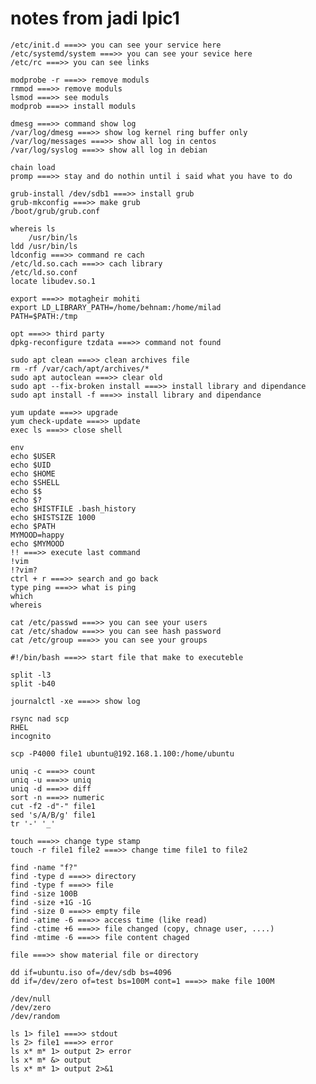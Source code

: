# notes from jadi lpic1
    /etc/init.d ===>> you can see your service here
    /etc/systemd/system ===>> you can see your sevice here
    /etc/rc ===>> you can see links
    
    modprobe -r ===>> remove moduls
    rmmod ===>> remove moduls
    lsmod ===>> see moduls
    modprob ===>> install moduls
    
    dmesg ===>> command show log
    /var/log/dmesg ===>> show log kernel ring buffer only
    /var/log/messages ===>> show all log in centos
    /var/log/syslog ===>> show all log in debian

    chain load
    promp ===>> stay and do nothin until i said what you have to do

    grub-install /dev/sdb1 ===>> install grub
    grub-mkconfig ===>> make grub
    /boot/grub/grub.conf

    whereis ls
        /usr/bin/ls
    ldd /usr/bin/ls
    ldconfig ===>> command re cach
    /etc/ld.so.cach ===>> cach library
    /etc/ld.so.conf
    locate libudev.so.1

    export ===>> motagheir mohiti
    export LD_LIBRARY_PATH=/home/behnam:/home/milad
    PATH=$PATH:/tmp

    opt ===>> third party
    dpkg-reconfigure tzdata ===>> command not found

    sudo apt clean ===>> clean archives file
    rm -rf /var/cach/apt/archives/*
    sudo apt autoclean ===>> clear old 
    sudo apt --fix-broken install ===>> install library and dipendance
    sudo apt install -f ===>> install library and dipendance

    yum update ===>> upgrade
    yum check-update ===>> update
    exec ls ===>> close shell

    env
    echo $USER
    echo $UID
    echo $HOME
    echo $SHELL
    echo $$
    echo $?
    echo $HISTFILE .bash_history
    echo $HISTSIZE 1000
    echo $PATH
    MYMOOD=happy
    echo $MYMOOD
    !! ===>> execute last command
    !vim
    !?vim?
    ctrl + r ===>> search and go back 
    type ping ===>> what is ping
    which
    whereis

    cat /etc/passwd ===>> you can see your users
    cat /etc/shadow ===>> you can see hash password
    cat /etc/group ===>> you can see your groups

    #!/bin/bash ===>> start file that make to executeble

    split -l3
    split -b40

    journalctl -xe ===>> show log

    rsync nad scp
    RHEL
    incognito

    scp -P4000 file1 ubuntu@192.168.1.100:/home/ubuntu

    uniq -c ===>> count
    uniq -u ===>> uniq
    uniq -d ===>> diff
    sort -n ===>> numeric
    cut -f2 -d"-" file1
    sed 's/A/B/g' file1
    tr '-' '_'

    touch ===>> change type stamp
    touch -r file1 file2 ===>> change time file1 to file2

    find -name "f?"
    find -type d ===>> directory
    find -type f ===>> file
    find -size 100B
    find -size +1G -1G
    find -size 0 ===>> empty file
    find -atime -6 ===>> access time (like read)
    find -ctime +6 ===>> file changed (copy, chnage user, ....)
    find -mtime -6 ===>> file content chaged

    file ===>> show material file or directory

    dd if=ubuntu.iso of=/dev/sdb bs=4096
    dd if=/dev/zero of=test bs=100M cont=1 ===>> make file 100M
    
    /dev/null
    /dev/zero
    /dev/random

    ls 1> file1 ===>> stdout
    ls 2> file1 ===>> error
    ls x* m* 1> output 2> error
    ls x* m* &> output
    ls x* m* 1> output 2>&1







